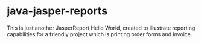 # java-jasper-reports
This is just another JasperReport Hello World, created to illustrate reporting capabilities for a friendly project which is printing order forms and invoice.
